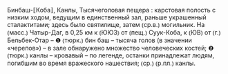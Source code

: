 ---
---

Бинбаш-⟦Коба⟧, Канлы, Тысячеголовая пещера
: карстовая полость с низким ходом, ведущим в единственный зал, раньше украшенный сталактитами; здесь было святилище, затем ⦅ср.в.⦆ могильник. На ⦅масс.⦆ Чатыр-Даг, в 0,25 км к ⦅ЮЮЗ⦆ от ⦅пещ.⦆ Суук-Коба, к ⦅ЮВ⦆ от ⦅г.⦆ Бельбек-Отар – ❶ ⦅тюрк.⦆ бин баш – тысяча голов (в значении «черепов») – в зале обнаружено множество человеческих костей; ❷ ⦅тюрк.⦆ канлы – кровавый – по легенде, останки принадлежат людям, погибшим во время вражеского нашествия; ⦅ср.⦆ ⦅р.пл.⦆ канлы.
